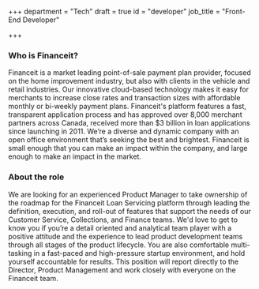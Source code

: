 +++
department = "Tech"
draft = true
id = "developer"
job_title = "Front-End Developer"

+++
### Who is Financeit? 

Financeit is a market leading point-of-sale payment plan provider, focused on the home improvement industry, but also with clients in the vehicle and retail industries. Our innovative cloud-based technology makes it easy for merchants to increase close rates and transaction sizes with affordable monthly or bi-weekly payment plans. Financeit's platform features a fast, transparent application process and has approved over 8,000 merchant partners across Canada, received more than $3 billion in loan applications since launching in 2011. We’re a diverse and dynamic company with an open office environment that’s seeking the best and brightest. Financeit is small enough that you can make an impact within the company, and large enough to make an impact in the market.

### About the role

We are looking for an experienced Product Manager to take ownership of the roadmap for the Financeit Loan Servicing platform through leading the definition, execution, and roll-out of features that support the needs of our Customer Service, Collections, and Finance teams. We'd love to get to know you if you’re a detail oriented and analytical team player with a positive attitude and the experience to lead product development teams through all stages of the product lifecycle. You are also comfortable multi-tasking in a fast-paced and high-pressure startup environment, and hold yourself accountable for results. This position will report directly to the Director, Product Management and work closely with everyone on the Financeit team.